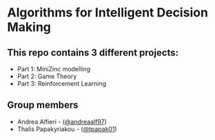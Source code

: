 # Algorithms for Intelligent Decision Making

## This repo contains 3 different projects:
* Part 1: MiniZinc modelling
* Part 2: Game Theory
* Part 3: Reinforcement Learning

## Group members
* Andrea Alfieri - ([@andreaalf97](https://github.com/andreaalf97))
* Thalis Papakyriakou - ([@tpapak01](https://github.com/tpapak01))
